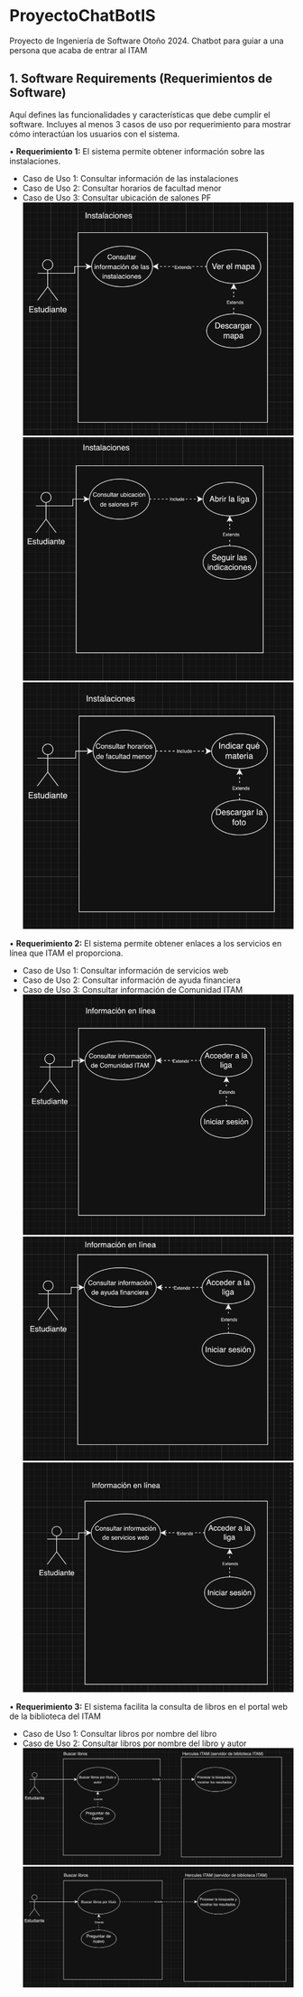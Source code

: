 # ProyectoChatBotIS
Proyecto de Ingeniería de Software Otoño 2024. Chatbot para guiar a una persona que acaba de entrar al ITAM

## 1. Software Requirements (Requerimientos de Software)
Aquí defines las funcionalidades y características que debe cumplir el software. Incluyes al menos 3 casos de uso por requerimiento para mostrar cómo interactúan los usuarios con el sistema.

•⁠ **Requerimiento 1:** El sistema permite obtener información sobre las instalaciones.
  - Caso de Uso 1: Consultar información de las instalaciones
  - Caso de Uso 2: Consultar horarios de facultad menor
  - Caso de Uso 3: Consultar ubicación de salones PF
![Imagen cu11](Instalaciones1.png)
![Imagen cu12](Instalaciones2.png)
![Imagen cu13](Instalaciones3.png)

•⁠ **Requerimiento 2:** El sistema permite obtener enlaces a los servicios en línea que ITAM el proporciona.
  - Caso de Uso 1: Consultar información de servicios web
  - Caso de Uso 2: Consultar información de ayuda financiera
  - Caso de Uso 3: Consultar información de Comunidad ITAM
![Imagen cu21](informacion1.png)
![Imagen cu22](informacion2.png)
![Imagen cu23](informacion3.png)

•⁠ **Requerimiento 3:** El sistema facilita la consulta de libros en el portal web de la biblioteca del ITAM
  - Caso de Uso 1: Consultar libros por nombre del libro
  - Caso de Uso 2: Consultar libros por nombre del libro y autor
![Imagen cu31](buscar1.png)
![Imagen cu32](buscar2.png)
